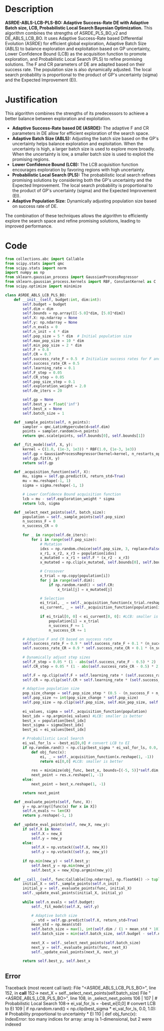 # Description
**ASRDE-ABLS-LCB-PLS-BO: Adaptive Success-Rate DE with Adaptive Batch size, LCB, Probabilistic Local Search Bayesian Optimization.** This algorithm combines the strengths of ASRDE_PLS_BO_v2 and DE_ABLS_LCB_BO. It uses Adaptive Success-Rate based Differential Evolution (ASRDE) for efficient global exploration, Adaptive Batch Size (ABLS) to balance exploration and exploitation based on GP uncertainty, Lower Confidence Bound (LCB) as the acquisition function to promote exploration, and Probabilistic Local Search (PLS) to refine promising solutions. The F and CR parameters of DE are adapted based on their success rate. The population size is also dynamically adjusted. The local search probability is proportional to the product of GP's uncertainty (sigma) and the Expected Improvement (EI).

# Justification
This algorithm combines the strengths of its predecessors to achieve a better balance between exploration and exploitation.

*   **Adaptive Success-Rate based DE (ASRDE):** The adaptive F and CR parameters in DE allow for efficient exploration of the search space.
*   **Adaptive Batch Size (ABLS):** Adjusting the batch size based on the GP's uncertainty helps balance exploration and exploitation. When the uncertainty is high, a larger batch size is used to explore more broadly. When the uncertainty is low, a smaller batch size is used to exploit the promising regions.
*   **Lower Confidence Bound (LCB):** The LCB acquisition function encourages exploration by favoring regions with high uncertainty.
*   **Probabilistic Local Search (PLS):** The probabilistic local search refines promising solutions by considering both the GP's uncertainty and the Expected Improvement. The local search probability is proportional to the product of GP's uncertainty (sigma) and the Expected Improvement (EI).
*   **Adaptive Population Size:** Dynamically adjusting population size based on success rate of DE.

The combination of these techniques allows the algorithm to efficiently explore the search space and refine promising solutions, leading to improved performance.

# Code
```python
from collections.abc import Callable
from scipy.stats import qmc
from scipy.stats import norm
import numpy as np
from sklearn.gaussian_process import GaussianProcessRegressor
from sklearn.gaussian_process.kernels import RBF, ConstantKernel as C
from scipy.optimize import minimize

class ASRDE_ABLS_LCB_PLS_BO:
    def __init__(self, budget:int, dim:int):
        self.budget = budget
        self.dim = dim
        self.bounds = np.array([[-5.0]*dim, [5.0]*dim])
        self.X: np.ndarray = None
        self.y: np.ndarray = None
        self.n_evals = 0
        self.n_init = 4 * dim
        self.pop_size = 5 * dim  # Initial population size
        self.max_pop_size = 10 * dim
        self.min_pop_size = 2 * dim
        self.F = 0.8
        self.CR = 0.7
        self.success_rate_F = 0.5  # Initialize success rates for F and CR
        self.success_rate_CR = 0.5
        self.learning_rate = 0.1
        self.F_step = 0.05
        self.CR_step = 0.05
        self.pop_size_step = 0.1
        self.exploration_weight = 2.0
        self.de_iters = 20

        self.gp = None
        self.best_y = float('inf')
        self.best_x = None
        self.batch_size = 1

    def _sample_points(self, n_points):
        sampler = qmc.LatinHypercube(d=self.dim)
        points = sampler.random(n=n_points)
        return qmc.scale(points, self.bounds[0], self.bounds[1])

    def _fit_model(self, X, y):
        kernel = C(1.0, (1e-3, 1e3)) * RBF(1.0, (1e-3, 1e3))
        self.gp = GaussianProcessRegressor(kernel=kernel, n_restarts_optimizer=5)
        self.gp.fit(X, y)
        return self.gp

    def _acquisition_function(self, X):
        mu, sigma = self.gp.predict(X, return_std=True)
        mu = mu.reshape(-1, 1)
        sigma = sigma.reshape(-1, 1)

        # Lower Confidence Bound acquisition function
        lcb = mu - self.exploration_weight * sigma
        return lcb, sigma

    def _select_next_points(self, batch_size):
        population = self._sample_points(self.pop_size)
        n_success_F = 0
        n_success_CR = 0
        
        for _ in range(self.de_iters):
            for i in range(self.pop_size):
                # Mutation
                idxs = np.random.choice(self.pop_size, 3, replace=False)
                x_r1, x_r2, x_r3 = population[idxs]
                x_mutated = x_r1 + self.F * (x_r2 - x_r3)
                x_mutated = np.clip(x_mutated, self.bounds[0], self.bounds[1])

                # Crossover
                x_trial = np.copy(population[i])
                for j in range(self.dim):
                    if np.random.rand() < self.CR:
                        x_trial[j] = x_mutated[j]

                # Selection
                ei_trial, _ = self._acquisition_function(x_trial.reshape(1, -1))
                ei_current, _ = self._acquisition_function(population[i].reshape(1, -1))
                
                if ei_trial[0, 0] < ei_current[0, 0]: #LCB: smaller is better
                    population[i] = x_trial
                    n_success_F += 1
                    n_success_CR += 1

        # Adaptive F and CR based on success rate
        self.success_rate_F = 0.9 * self.success_rate_F + 0.1 * (n_success_F / self.pop_size)
        self.success_rate_CR = 0.9 * self.success_rate_CR + 0.1 * (n_success_CR / self.pop_size)
        
        # Dynamically adjust step sizes
        self.F_step = 0.05 * (1 - abs(self.success_rate_F - 0.5) * 2)  # Smaller steps when success rate is far from 0.5
        self.CR_step = 0.05 * (1 - abs(self.success_rate_CR - 0.5) * 2)

        self.F = np.clip(self.F + self.learning_rate * (self.success_rate_F - 0.5), 0.1, 0.9)
        self.CR = np.clip(self.CR + self.learning_rate * (self.success_rate_CR - 0.5), 0.1, 0.9)

        # Adaptive population size
        pop_size_change = self.pop_size_step * (0.5 - (n_success_F + n_success_CR) / (2 * self.pop_size))
        self.pop_size += int(pop_size_change * self.pop_size)
        self.pop_size = np.clip(self.pop_size, self.min_pop_size, self.max_pop_size)
        
        ei_values, sigma = self._acquisition_function(population)
        best_idx = np.argmin(ei_values) #LCB: smaller is better
        best_x = population[best_idx]
        best_sigma = sigma[best_idx]
        best_ei = ei_values[best_idx]

        # Probabilistic Local Search
        ei_val_for_ls = -best_ei[0,0] # convert LCB to EI
        if np.random.rand() < np.clip(best_sigma * ei_val_for_ls, 0.0, 1.0): # Probability proportional to uncertainty * EI
            def obj_func(x):
                ei, _ = self._acquisition_function(x.reshape(1, -1))
                return ei[0,0] #LCB: smaller is better
            
            res = minimize(obj_func, best_x, bounds=[(-5, 5)]*self.dim, method='L-BFGS-B')
            next_point = res.x.reshape(1, -1)
        else:
            next_point = best_x.reshape(1, -1)

        return next_point

    def _evaluate_points(self, func, X):
        y = np.array([func(x) for x in X])
        self.n_evals += len(X)
        return y.reshape(-1, 1)
    
    def _update_eval_points(self, new_X, new_y):
        if self.X is None:
            self.X = new_X
            self.y = new_y
        else:
            self.X = np.vstack((self.X, new_X))
            self.y = np.vstack((self.y, new_y))
            
        if np.min(new_y) < self.best_y:
            self.best_y = np.min(new_y)
            self.best_x = new_X[np.argmin(new_y)]
    
    def __call__(self, func:Callable[[np.ndarray], np.float64]) -> tuple[np.float64, np.array]:
        initial_X = self._sample_points(self.n_init)
        initial_y = self._evaluate_points(func, initial_X)
        self._update_eval_points(initial_X, initial_y)
        
        while self.n_evals < self.budget:
            self._fit_model(self.X, self.y)

            # Adaptive batch size
            _, std = self.gp.predict(self.X, return_std=True)
            mean_std = np.mean(std)
            self.batch_size = max(1, int(self.dim / (1 + mean_std * 10))) # Adjust batch size based on uncertainty
            self.batch_size = min(self.batch_size, self.budget - self.n_evals) # Ensure not exceeding budget
            
            next_X = self._select_next_points(self.batch_size)
            next_y = self._evaluate_points(func, next_X)
            self._update_eval_points(next_X, next_y)

        return self.best_y, self.best_x
```
## Error
 Traceback (most recent call last):
  File "<ASRDE_ABLS_LCB_PLS_BO>", line 152, in __call__
 152->             next_X = self._select_next_points(self.batch_size)
  File "<ASRDE_ABLS_LCB_PLS_BO>", line 108, in _select_next_points
 106 | 
 107 |         # Probabilistic Local Search
 108->         ei_val_for_ls = -best_ei[0,0] # convert LCB to EI
 109 |         if np.random.rand() < np.clip(best_sigma * ei_val_for_ls, 0.0, 1.0): # Probability proportional to uncertainty * EI
 110 |             def obj_func(x):
IndexError: too many indices for array: array is 1-dimensional, but 2 were indexed
